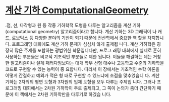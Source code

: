 # [계산 기하 ComputationalGeometry ]()


.점, 선, 다각형과 원 등 각종 기하학적 도형을 다루는 알고리즘을 계산 기하
(computational geometry) 알고리즘이라고 합니다. 계산 기하는 3D 그래픽이
나 캐드, 로보틱스 등 다양한 분야의 기반이 되기 때문에 전산학에서 중요한 역
할을 차지합니다. 프로그래밍 대회에도 계산 기하 문제가 심심치 않게 출제됩
니다.
계산 기하학은 굉장히 많은 주제를 포함하는 광범위한 학문입니다만, 프로그
래밍 대회에서 실제로 흔히 사용하는 부분들은 비교적 기초적인 부분들로 제한
됩니다. 이들을 해결하는 데는 거창한 알고리즘이나 설계 패러다임보다는 대개
학부 선형 대수나 고등학교 수준의 기하학을 코드로 구현할 수 있는 능력이 중
요합니다. 따라서 이 장에서는 기초적인 수학 이론을 어떻게 간결하고 예외가
적은 형 태로 구현할 수 있느냐에 초점을 맞추었습니 다.
계산 기하는 2차워의 평면 도형과 3차원의 입체 도형을 모두 다루는 주제입
니다. 그러나 프로그래밍 대회에서는 2차원 기하학이 주로 출제되고, 그 쪽이
논의가 좀더 간단하기 때문에 이 책에서는 2차원 기하학만을 다루기로 하겠습
니다.